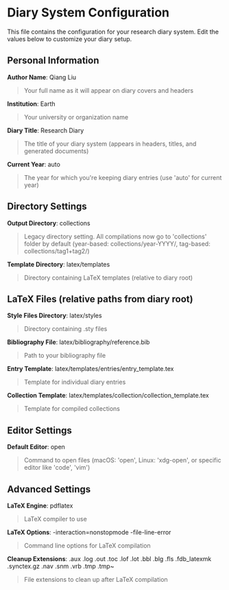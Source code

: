 # Diary System Configuration

This file contains the configuration for your research diary system. Edit the values below to customize your diary setup.

## Personal Information

**Author Name**: Qiang Liu
> Your full name as it will appear on diary covers and headers

**Institution**: Earth        
> Your university or organization name

**Diary Title**: Research Diary
> The title of your diary system (appears in headers, titles, and generated documents)

**Current Year**: auto
> The year for which you're keeping diary entries (use 'auto' for current year)

## Directory Settings

**Output Directory**: collections
> Legacy directory setting. All compilations now go to 'collections' folder by default (year-based: collections/year-YYYY/, tag-based: collections/tag1+tag2/)

**Template Directory**: latex/templates
> Directory containing LaTeX templates (relative to diary root)

## LaTeX Files (relative paths from diary root)

**Style Files Directory**: latex/styles
> Directory containing .sty files

**Bibliography File**: latex/bibliography/reference.bib
> Path to your bibliography file

**Entry Template**: latex/templates/entries/entry_template.tex
> Template for individual diary entries

**Collection Template**: latex/templates/collection/collection_template.tex
> Template for compiled collections

## Editor Settings

**Default Editor**: open
> Command to open files (macOS: 'open', Linux: 'xdg-open', or specific editor like 'code', 'vim')

## Advanced Settings

**LaTeX Engine**: pdflatex
> LaTeX compiler to use

**LaTeX Options**: -interaction=nonstopmode -file-line-error
> Command line options for LaTeX compilation

**Cleanup Extensions**: .aux .log .out .toc .lof .lot .bbl .blg .fls .fdb_latexmk .synctex.gz .nav .snm .vrb .tmp .tmp~
> File extensions to clean up after LaTeX compilation
